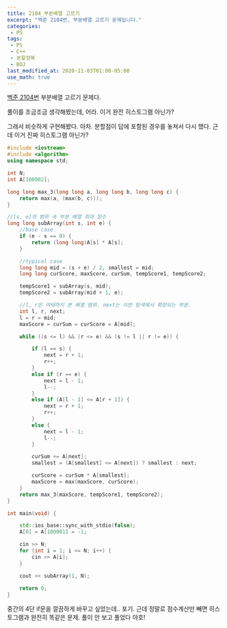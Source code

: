 ```yaml
---
title: 2104_부분배열 고르기
excerpt: "백준 2104번, 부분배열 고르기 문제입니다."
categories:
 - PS
tags:
 - PS
 - C++
 - 분할정복
 - BOJ
last_modified_at: 2020-11-03T01:00-05:00
use_math: true
---
```


[백준 2104번](https://www.acmicpc.net/problem/2104) 부분배열 고르기 문제다.

풀이를 조금조금 생각해봤는데, 어라. 이거 완전 히스토그램 아닌가?

그래서 비슷하게 구현해봤다. 아차. 분할점이 답에 포함된 경우를 놓쳐서 다시 했다. 근데 이거 진짜 히스토그램 아닌가?

```cpp
#include <iostream>
#include <algorithm>
using namespace std;

int N;
int A[100002];

long long max_3(long long a, long long b, long long c) {
	return max(a, (max(b, c)));
}

//[s, e]의 범위 속 부분 배열 최대 점수
long long subArray(int s, int e) {
	//base case
	if (e - s == 0) {
		return (long long)A[s] * A[s];
	}

	//typical case
	long long mid = (s + e) / 2, smallest = mid;
	long long curScore, maxScore, curSum, tempScore1, tempScore2;

	tempScore1 = subArray(s, mid);
	tempScore2 = subArray(mid + 1, e);

	//l, r은 여태까지 본 배열 범위. next는 이번 탐색에서 확장되는 부분.
	int l, r, next;
	l = r = mid;
	maxScore = curSum = curScore = A[mid];

	while ((s <= l) && (r <= e) && (s != l || r != e)) {

		if (l == s) {
			next = r + 1;
			r++;
		}
		else if (r == e) {
			next = l - 1;
			l--;
		}
		else if (A[l - 1] <= A[r + 1]) {
			next = r + 1;
			r++;
		}
		else {
			next = l - 1;
			l--;
		}

		curSum += A[next];
		smallest = (A[smallest] <= A[next]) ? smallest : next;

		curScore = curSum * A[smallest];
		maxScore = max(maxScore, curScore);
	}
	return max_3(maxScore, tempScore1, tempScore2);
}

int main(void) {

	std::ios_base::sync_with_stdio(false);
	A[0] = A[100001] = -1;

	cin >> N;
	for (int i = 1; i <= N; i++) {
		cin >> A[i];
	}

	cout << subArray(1, N);
	
	return 0;
}
```

중간의 4단 if문을 깔끔하게 바꾸고 싶었는데.. 포기.
근데 정말로 점수계산만 빼면 히스토그램과 완전히 똑같은 문제. 풀이 안 보고 풀었다 야호!